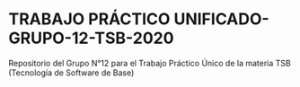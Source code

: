 # TRABAJO PRÁCTICO UNIFICADO-GRUPO-12-TSB-2020
Repositorio del Grupo N°12 para el Trabajo Práctico Único de la materia TSB (Tecnología de Software de Base) 

